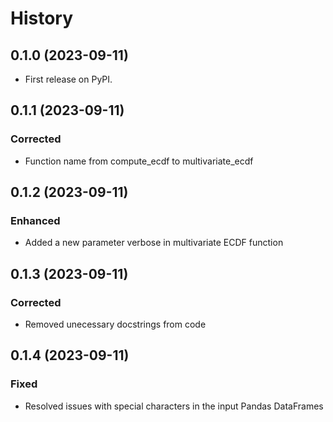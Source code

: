 # History

## 0.1.0 (2023-09-11)
- First release on PyPI.

## 0.1.1 (2023-09-11)
### Corrected
- Function name from compute_ecdf to multivariate_ecdf

## 0.1.2 (2023-09-11)
### Enhanced
- Added a new parameter verbose in multivariate ECDF function

## 0.1.3 (2023-09-11)
### Corrected
- Removed unecessary docstrings from code

## 0.1.4 (2023-09-11)
### Fixed
- Resolved issues with special characters in the input Pandas DataFrames
